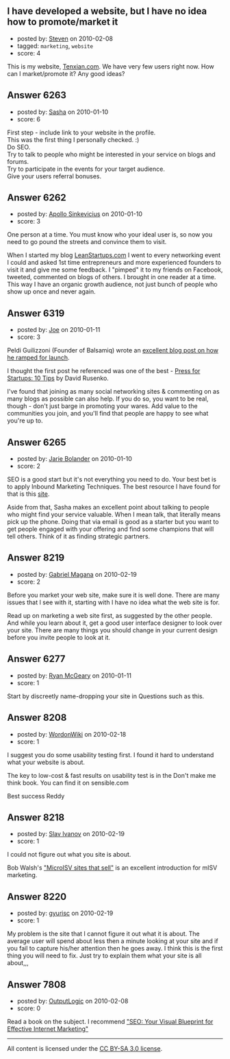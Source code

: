 ## I have developed a website, but I have no idea how to promote/market it

- posted by: [Steven](https://stackexchange.com/users/-1/2233-steven) on 2010-02-08
- tagged: `marketing`, `website`
- score: 4

This is my website, [Tenxian.com][1]. We have very few users right now. How can I market/promote it? Any good ideas?


  [1]: http://www.tenxian.com


## Answer 6263

- posted by: [Sasha](https://stackexchange.com/users/-1/2032-sasha) on 2010-01-10
- score: 6

First step - include link to your website in the profile.<br> This was the first thing I personally checked.  :) <br>
Do SEO. <br>
Try to talk to people who might be interested in your service on blogs and forums.<br>
Try to participate in the events for your target audience.<br>
Give your users referral bonuses.


## Answer 6262

- posted by: [Apollo Sinkevicius](https://stackexchange.com/users/-1/2119-apollo-sinkevicius) on 2010-01-10
- score: 3

<p>One person at a time. You must know who your ideal user is, so now you need to go pound the streets and convince them to visit.</p>

<p>When I started my blog <a href="http://LeanStartups.com" rel="nofollow">LeanStartups.com</a> I went to every networking event I could and asked 1st time entrepreneurs and more experienced founders to visit it and give me some feedback. I "pimped" it to my friends on Facebook, tweeted, commented on blogs of others. I brought in one reader at a time. This way I have an organic growth audience, not just bunch of people who show up once and never again.</p>



## Answer 6319

- posted by: [Joe](https://stackexchange.com/users/-1/1420-joe) on 2010-01-11
- score: 3

<p>Peldi Guilizzoni (Founder of Balsamiq) wrote an <a href="http://blogs.balsamiq.com/product/2008/04/18/preparing-for-launch" rel="nofollow">excellent blog post on how he ramped for launch</a>.</p>

<p>I thought the first post he referenced was one of the best - <a href="http://david.weebly.com/1/post/2008/02/press-for-startups-10-tips.html" rel="nofollow">Press for Startups: 10 Tips</a> by David Rusenko.</p>

<p>I've found that joining as many social networking sites &amp; commenting on as many blogs as possible can also help. If you do so, you want to be real, though - don't just barge in promoting your wares. Add value to the communities you join, and you'll find that people are happy to see what you're up to.</p>



## Answer 6265

- posted by: [Jarie Bolander](https://stackexchange.com/users/-1/585-jarie-bolander) on 2010-01-10
- score: 2

<p>SEO is a good start but it's not everything you need to do. Your best bet is to apply Inbound Marketing Techniques. The best resource I have found for that is this <a href="http://inboundmarketing.com/" rel="nofollow">site</a>.</p>

<p>Aside from that, Sasha makes an excellent point about talking to people who might find your service valuable. When I mean talk, that literally means pick up the phone. Doing that via email is good as a starter but you want to get people engaged with your offering and find some champions that will tell others. Think of it as finding strategic partners.</p>



## Answer 8219

- posted by: [Gabriel Magana](https://stackexchange.com/users/-1/1158-gabriel-magana) on 2010-02-19
- score: 2

Before you market your web site, make sure it is well done.  There are many issues that I see with it, starting with I have no idea what the web site is for.

Read up on marketing a web site first, as suggested by the other people.  And while you learn about it, get a good user interface designer to look over your site.  There are many things you should change in your current design before you invite people to look at it.


## Answer 6277

- posted by: [Ryan McGeary](https://stackexchange.com/users/-1/992-ryan-mcgeary) on 2010-01-11
- score: 1

Start by discreetly name-dropping your site in Questions such as this.


## Answer 8208

- posted by: [WordonWiki](https://stackexchange.com/users/-1/2588-wordonwiki) on 2010-02-18
- score: 1

I suggest you do some usability testing first. I found it hard to understand what your website is about.

The key to low-cost & fast results on usability test is in the Don't make me think book. You can find it on sensible.com

Best success
Reddy



## Answer 8218

- posted by: [Slav Ivanov](https://stackexchange.com/users/-1/23-slav-ivanov) on 2010-02-19
- score: 1

<p>I could not figure out what you site is about. </p>

<p>Bob Walsh's <a href="http://www.47hats.com/ebooks/" rel="nofollow">"MicroISV sites that sell"</a> is an excellent introduction for mISV marketing.</p>



## Answer 8220

- posted by: [gyurisc](https://stackexchange.com/users/-1/1947-gyurisc) on 2010-02-19
- score: 1

My problem is the site that I cannot figure it out what it is about. The average user will spend about less then a minute looking at your site and if you fail to capture his/her attention then he goes away. I think this is the first thing you will need to fix. Just try to explain them what your site is all about,,,


## Answer 7808

- posted by: [OutputLogic](https://stackexchange.com/users/-1/1096-outputlogic) on 2010-02-08
- score: 0

<p>Read a book on the subject. I recommend <a href="http://rads.stackoverflow.com/amzn/click/0470224487" rel="nofollow">"SEO: Your Visual Blueprint for Effective Internet Marketing" </a></p>




---

All content is licensed under the [CC BY-SA 3.0 license](https://creativecommons.org/licenses/by-sa/3.0/).

